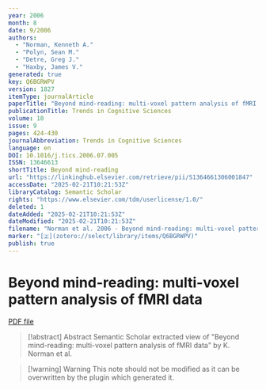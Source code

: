 ```yaml
---
year: 2006
month: 8
date: 9/2006
authors:
  - "Norman, Kenneth A."
  - "Polyn, Sean M."
  - "Detre, Greg J."
  - "Haxby, James V."
generated: true
key: Q6BGRWPV
version: 1827
itemType: journalArticle
paperTitle: "Beyond mind-reading: multi-voxel pattern analysis of fMRI data"
publicationTitle: Trends in Cognitive Sciences
volume: 10
issue: 9
pages: 424-430
journalAbbreviation: Trends in Cognitive Sciences
language: en
DOI: 10.1016/j.tics.2006.07.005
ISSN: 13646613
shortTitle: Beyond mind-reading
url: "https://linkinghub.elsevier.com/retrieve/pii/S1364661306001847"
accessDate: "2025-02-21T10:21:53Z"
libraryCatalog: Semantic Scholar
rights: "https://www.elsevier.com/tdm/userlicense/1.0/"
deleted: 1
dateAdded: "2025-02-21T10:21:53Z"
dateModified: "2025-02-21T10:21:53Z"
filename: "Norman et al. 2006 - Beyond mind-reading: multi-voxel pattern analysis of fMRI data.pdf"
marker: "[🇿](zotero://select/library/items/Q6BGRWPV)"
publish: true
---
```

# Beyond mind-reading: multi-voxel pattern analysis of fMRI data

[PDF file](/Papers/PDFs/Norman%20et%20al.%202006%20-%20Beyond%20mind-reading:%20multi-voxel%20pattern%20analysis%20of%20fMRI%20data.pdf)

> [!abstract] Abstract
> Semantic Scholar extracted view of "Beyond mind-reading: multi-voxel pattern analysis of fMRI data" by K. Norman et al.

>[!warning] Warning
> This note should not be modified as it can be overwritten by the plugin which generated it.

